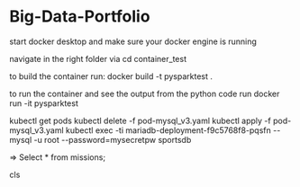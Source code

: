 # Big-Data-Portfolio

start docker desktop and make sure your docker engine is running

navigate in the right folder via
cd container_test

to build the container run:
docker build -t pysparktest .

to run the container and see the output from the python code run
docker run -it pysparktest

kubectl get pods
kubectl delete -f pod-mysql_v3.yaml
kubectl apply -f pod-mysql_v3.yaml
kubectl exec -ti mariadb-deployment-f9c5768f8-pqsfn -- mysql -u root --password=mysecretpw sportsdb

=> Select \* from missions;

cls

